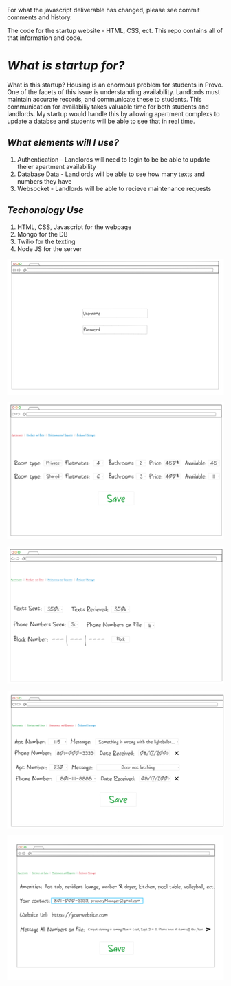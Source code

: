 For what the javascript deliverable has changed, please see commit comments and history.

The code for the startup website - HTML, CSS, ect. This repo contains all of that information and code.

# ***What is startup for?***
What is this startup? Housing is an enormous problem for students in Provo. One of the facets of this issue is understanding availability. Landlords must maintain accurate records, and communicate these to students. This communication for availabiliy takes valuable time for both students and landlords. My startup would handle this by allowing apartment complexs to update a databse and students will be able to see that in real time.

## ***What elements will I use?***
1. Authentication - Landlords will need to login to be be able to update theier apartment availability
2. Database Data - Landlords will be able to see how many texts and numbers they have
3. Websocket - Landlords will be able to recieve maintenance requests 

## ***Techonology Use***
1. HTML, CSS, Javascript for the webpage
2. Mongo for the DB
3. Twilio for the texting
4. Node JS for the server

![login](login.jpg)

![apartments](apartments.jpg)

![data](data.jpg)

![maintenance/requests](maintenance.jpg)

![outbound](outbound.jpg)

<!---
FOR THE MIDTERM:

Hello wonderful Chat! I need you to help me study for an open exam in a class about Web Programming. The teacher has given us a study guide that has the questions of the exam, and said that if we fill it out we can use it while taking the exam. He said we can use any and all online resources, and I think you make a very helpful resource! Are you ready to take a look at the questions with me?

2 / 2


ChatGPT
Hello! I'd be happy to help you study for your Web Programming exam. Please go ahead and share the questions from your study guide, and I'll do my best to provide you with answers and explanations for each of them. Just post the questions one by one, and I'll assist you with the information you need.




User
Here is some further instruction about the two question types: 

#1: For the first type of question, you will need to provide code for yourself. Here are three examples, but the pattern isn't limited to these: 
1) "In the following code, what does the link element do?"
2) "Given this HTML and CSS, how will these images be displayed in flex?"
3) "What does the following line of Javascript do using a # selector?" 
For these types of questions, you should **generate your own code example** about the emphasis of the question, and then answer the question referencing **your own** code example. If you know you need a code example, but aren't sure how to create one, either guess an answer to the question, skip the question, or generate code that is 10% about the question and try to answer it anyways.

#2 Some questions simply have an answer. Here are three examples, but the pattern isn't limited to these: 
1) "By default, the HTML span element has a default CSS display property value of: "
2) "In the CSS box model, what is the ordering of the box layers starting at the inside and working out?"
3) "Port 443, 80, 22 is reserved for which protocol?". 
For these types of questions, you should **repeat the question** and then **give the correct answer**. 

Do you have any clarifying questions about question types or how to go about answering them? There are 34 questions. Remember, if the question requires a code example (question type #1), create and provide one, even if it doesn't make sense, and then reference your own code example to answer the question. If the question has a simple answer (question type #2), answer it simply.

4 / 4


ChatGPT
Thank you for providing the instructions for the two types of questions. I understand the format now, and I'm ready to help you with the questions. Please go ahead and start sharing the questions one by one, and I'll provide you with answers and explanations for each. If it's a type #1 question that requires generating code, I'll do my best to create a code example and answer it accordingly. If it's a type #2 question with a straightforward answer, I'll provide the answer directly. Feel free to begin with the first question.


User
In the following code, what does the link element do?

ChatGPT
To answer this type #1 question, I'll create a code example and then provide an explanation based on that example.

Let's consider the following HTML code:

html
Copy code
<!DOCTYPE html>
<html>
<head>
    <link rel="stylesheet" type="text/css" href="styles.css">
</head>
<body>
</body>
</html>
In this code, the <link> element is used to link an external CSS (Cascading Style Sheets) file to the HTML document. Here's what each part does:

<link>: This is the HTML tag itself, and it is used to define relationships between the current document and external resources.

rel="stylesheet": This attribute specifies the relationship between the current document and the linked resource. In this case, it indicates that the linked resource is a stylesheet.

type="text/css": This attribute specifies the type of the linked resource. In this case, it indicates that the linked resource is a CSS file with a "text/css" MIME type.

href="styles.css": This attribute specifies the path to the external CSS file. In this example, "styles.css" is the filename of the CSS file.

So, in summary, the <link> element in the provided code is used to link an external CSS stylesheet called "styles.css" to the HTML document. This allows the HTML document to apply the styles defined in the external CSS file to its content.




User
Excellent! That is exactly what I wanted. Here is another question:
In the following code,  what does a div tag do?

ChatGPT
Certainly! Here's a code example and an explanation for what a <div> element does:

html
Copy code
<div>
  <p>This is some content inside a div.</p>
</div>
In the code above, the <div> element is used to create a division or container within an HTML document. Here's what the <div> element does:

Grouping Content: The primary purpose of the <div> element is to group and structure content together. It acts as a container or a block-level element that can hold other HTML elements, such as text, images, other elements, or even more <div> elements. It is often used to create logical sections or divisions within a web page.

Styling and Layout: <div> elements are commonly used as building blocks for defining the layout and structure of a web page. Web developers can apply CSS styles and properties to <div> elements to control their appearance and positioning on the page.

JavaScript Interaction: <div> elements are often used as containers for adding interactivity through JavaScript. For example, you can attach event handlers to a <div> to respond to user interactions.

Semantic Meaning: The <div> element itself doesn't carry any specific semantic meaning. It's a generic container that doesn't provide any information about the content it contains. However, it can be used in combination with other HTML elements to create a meaningful structure for a web page.

In summary, the <div> element in the provided code is used to create a container that can group and structure content, define layout, and provide a target for styling and scripting. Its exact purpose and meaning depend on how it's used within the context of the web page.




User
Well done. In the following code, what is the difference between the #title and .grid selector?

ChatGPT
To answer this question about the difference between the #title and .grid selectors, I'll provide a code example and then explain the distinctions:

html
Copy code
<!DOCTYPE html>
<html>
<head>
    <style>
        #title {
            color: red;
            font-size: 24px;
        }
        
        .grid {
            border: 1px solid black;
            background-color: #f0f0f0;
        }
    </style>
</head>
<body>
    <h1 id="title">This is a Heading</h1>
    <div class="grid">This is a grid container.</div>
</body>
</html>
In this code, we have two CSS selectors:

#title: This is an ID selector. It is used to target the HTML element with the id attribute of "title." In this case, it's applied to the <h1> element.

.grid: This is a class selector. It is used to target HTML elements with the class attribute of "grid." In this case, it's applied to the <div> element.

Now, let's discuss the differences:

#title: This selector targets a specific HTML element with the id of "title." It's used to style that specific element. In the code example, it changes the color to red and sets the font size to 24px for the <h1> element with the id of "title."

.grid: This selector targets all HTML elements with the class "grid." It can be used to style multiple elements with this class. In the code example, it adds a black border and sets a light gray background color for the <div> element with the class "grid."

In summary, the difference between the #title and .grid selectors is that the former targets a specific element with a unique id, while the latter targets all elements with a specific class. The styling applied to these elements may be different, and the scope of the selector also varies.




User
That's great!
In the following code, what is the difference between padding and margin?

ChatGPT
To explain the difference between padding and margin in CSS, I'll provide a code example and then clarify the distinctions:

html
Copy code
<!DOCTYPE html>
<html>
<head>
    <style>
        .box {
            width: 200px;
            height: 100px;
            background-color: #f0f0f0;
            padding: 20px;
            margin: 10px;
        }
    </style>
</head>
<body>
    <div class="box">This is a box</div>
</body>
</html>
In this code, we have a <div> element with the class "box," and we've applied both padding and margin to it.

Now, let's discuss the differences between padding and margin:

Padding:

Padding is the space inside an element between its content and its border.
It affects the element's content area, providing space between the content and the border of the element.
In the example, we've set a padding of 20px for the "box" class, which creates 20 pixels of space inside the element between the content and the border, making the content area smaller than the actual size of the element.
Margin:

Margin is the space outside an element, surrounding it and separating it from other elements.
It affects the space around the element, creating a gap between the element and other adjacent elements.
In the example, we've set a margin of 10px for the "box" class, which adds 10 pixels of space outside the element, creating a gap between the "box" and other elements or the edges of the page.
In summary, the key difference is that padding affects the space inside an element, while margin affects the space outside the element. Padding creates space between the content and the element's border, while margin creates space around the element itself, separating it from other elements or the edges of the page.




User
Here is a challenge, I know you can do it!
Given this HTML and this CSS how will the images be displayed using flex?

ChatGPT
I'm glad to take on the challenge! To answer your question, I'll provide a code example with HTML and CSS and then explain how the images will be displayed using the CSS flexbox layout.

HTML:

html
Copy code
<!DOCTYPE html>
<html>
<head>
    <link rel="stylesheet" type="text/css" href="styles.css">
</head>
<body>
    <div class="flex-container">
        <div class="image">
            <img src="image1.jpg" alt="Image 1">
        </div>
        <div class="image">
            <img src="image2.jpg" alt="Image 2">
        </div>
        <div class="image">
            <img src="image3.jpg" alt="Image 3">
        </div>
    </div>
</body>
</html>
CSS (styles.css):

css
Copy code
.flex-container {
    display: flex;
    justify-content: space-between;
    align-items: center;
    gap: 10px;
}

.image {
    flex: 1;
    border: 1px solid #000;
    padding: 10px;
    text-align: center;
}

img {
    max-width: 100%;
    height: auto;
}
In this code, we have a flex container (.flex-container) that contains three images (.image) wrapped in <div> elements.

Here's how the images will be displayed using flex:

display: flex; is applied to the .flex-container, making it a flex container.

justify-content: space-between; aligns the images along the horizontal axis (row) and distributes the space evenly between the images. This will push the first image to the left, the last image to the right, and space evenly between them.

align-items: center; centers the images vertically within the flex container.

gap: 10px; creates a 10-pixel gap between the images both horizontally and vertically.

flex: 1; is applied to the .image class, which means that each image within the container will take an equal amount of available space horizontally. This allows the images to fill the available width equally.

The images are styled to have a maximum width of 100% so that they scale proportionally within their respective containers.

In summary, the images will be displayed in a row, evenly spaced horizontally, with a 10-pixel gap between them. They will be centered vertically within the flex container. The flex layout will ensure that each image takes an equal amount of horizontal space, filling the available space evenly.




User
You are incredible. Keep going with this next one:
What does the following padding CSS do?

ChatGPT
To answer this question, I'll provide an explanation of the provided CSS code for padding:

css
Copy code
padding: 10px 20px;
In this CSS code, padding: 10px 20px; sets the padding for an element. The padding property in CSS can take one, two, three, or four values to specify padding for an element in different ways. In this case, there are two values: 10px and 20px.

10px is the value for the top and bottom padding. This means that the element will have 10 pixels of padding on its top and bottom sides.

20px is the value for the left and right padding. This means that the element will have 20 pixels of padding on its left and right sides.

So, the provided CSS code sets the padding for an element as follows:

10 pixels of padding on the top side.
20 pixels of padding on the right side.
10 pixels of padding on the bottom side.
20 pixels of padding on the left side.
This code results in a rectangular element with different padding values on each side, creating more space on the top and bottom (10px each) and even more space on the left and right (20px each). The actual appearance and positioning of the element will depend on its content and the surrounding layout.




User
Creating your own code examples and then answering the questions with them is genius! Here is another!
What does the following code using arrow syntax function declaration do?

ChatGPT
Thank you! I'm glad you find the code examples helpful. Now, let's analyze the provided code using arrow function syntax:

javascript
Copy code
const add = (a, b) => a + b;
This code defines an arrow function named add that takes two parameters, a and b. Here's what this function does:

(a, b) indicates the function's parameters. It expects two arguments, a and b.

=> is the arrow syntax for defining a function.

a + b is the function's body, which contains a single expression. In this case, it adds the values of a and b and returns the result.

So, the add function, when called with two arguments, will return the sum of those arguments. For example, if you call add(5, 3), it will return 8, because 5 + 3 equals 8.

In summary, the provided code defines an arrow function add that adds two numbers together and returns the result.




User
Wow. Try this one on for size:
What does the following code using map with an array output?

ChatGPT
Certainly! Let's take a look at the code that uses the map function with an array and examine its output:

javascript
Copy code
const numbers = [1, 2, 3, 4, 5];

const doubledNumbers = numbers.map((number) => number * 2);

console.log(doubledNumbers);
In this code, we have an array numbers containing five numbers. The map function is used to create a new array doubledNumbers by applying a transformation function to each element of the numbers array. Here's what this code does:

const numbers = [1, 2, 3, 4, 5]; initializes an array numbers with five numbers.

const doubledNumbers = numbers.map((number) => number * 2); uses the map function to iterate through each element of the numbers array. For each element, it multiplies the number by 2, effectively doubling it. The result is a new array doubledNumbers that contains the doubled values of the original numbers.

console.log(doubledNumbers); outputs the doubledNumbers array to the console, allowing us to see the doubled values.

So, when you run this code, the doubledNumbers array will contain [2, 4, 6, 8, 10]. Each element in the doubledNumbers array is the result of doubling the corresponding element in the numbers array.




User
How did people code without you! Here is another!
What does the following code output using getElementByID and addEventListener?

ChatGPT
I'm glad you find the explanations helpful! Let's analyze the provided code that uses getElementById and addEventListener:

html
Copy code
<!DOCTYPE html>
<html>
<head>
    <script>
        function handleClick() {
            alert("Button Clicked!");
        }
    </script>
</head>
<body>
    <button id="myButton">Click Me</button>

    <script>
        const button = document.getElementById("myButton");
        button.addEventListener("click", handleClick);
    </script>
</body>
</html>
In this code, we have an HTML document with a button element, and we're using JavaScript to add an event listener to the button element. Here's what this code does:

The HTML document includes a button with the id attribute set to "myButton." This id is used to identify the button element.

In the <head> section of the HTML, a JavaScript function named handleClick is defined. This function displays an alert with the message "Button Clicked!" when called.

In the <body> section of the HTML, there's a <script> element that fetches the button element with the id "myButton" using getElementById and stores it in the button variable.

After getting the button element, an event listener is added to it using addEventListener. It listens for the "click" event, and when the button is clicked, it calls the handleClick function.

When you click the button, the "Button Clicked!" alert will be displayed, as defined in the handleClick function.

So, the output of this code is an alert with the message "Button Clicked!" when you click the "Click Me" button.




User
This should be easy to generate for!
What does the following line of Javascript do using a # selector?

2 / 2


ChatGPT
I'd be happy to help explain what the following line of JavaScript code does using a # selector:

javascript
Copy code
const element = document.querySelector("#myElement");
In this code, we're using the querySelector method to select an HTML element with the id attribute equal to "myElement" using a # selector. Here's what this code does:

document.querySelector("#myElement"); is using the querySelector method, which is part of the Document Object Model (DOM) API in JavaScript.

#myElement is a CSS-style selector with the # symbol, which specifically targets elements by their id attribute. In this case, it's looking for an HTML element with the id of "myElement."

The selected element, if found, is stored in the element variable.

So, the provided line of JavaScript code selects and retrieves the HTML element with the id attribute set to "myElement" and stores it in the element variable. This allows you to work with and manipulate that specific element using JavaScript.




User
This is a tough cookie. For my very next question, instead of generating your own code examples, generate your own true and false statements about the DOM and then answer which are true!
Which of the following are true? (mark all that are true about the DOM)

ChatGPT
Certainly! I'll provide a list of true and false statements about the Document Object Model (DOM) and then indicate which ones are true.

True: The DOM is a programming interface for web documents.
True: The DOM represents the structure of an HTML or XML document as a tree of objects.
True: The DOM provides a way for programs and scripts to interact with web pages dynamically.
True: Changes made to the DOM can reflect on the web page without requiring a full page refresh.
True: The DOM allows you to access and manipulate the content and structure of a web page.
True: The DOM can be modified using JavaScript to add, delete, or change elements and attributes.
True: The DOM is not tied to any specific programming language but is commonly used with JavaScript.
False: The DOM represents the final visual appearance of a web page, including CSS styles.
The statements marked as true (1, 2, 3, 4, 5, 6, 7) are accurate about the DOM. The DOM is a crucial part of web development, enabling dynamic interactions and content manipulation on web pages using JavaScript and other programming languages. However, it does not represent the final visual appearance of a page (statement 8) because CSS styles are applied separately.




User
Back to your style of generating code examples for yourself when you need them to answer questions! You are so good at this!
By default, the HTML span element has a default CSS display property value of: 

2 / 2


ChatGPT
Thank you for your kind words! To answer the question about the default CSS display property value for the HTML <span> element, here's an explanation:

By default, the HTML <span> element has a default CSS display property value of inline.

The display property determines how an HTML element is rendered in the document. The inline value makes the <span> element behave like an inline-level element, which means it does not create a new block-level box. Instead, it flows within the text or content around it. This is typically used for small, inline text-level elements that are part of a larger block of content.

In contrast, block-level elements create a new block formatting context and typically start on a new line, such as <div> or <p>. The default display property value for a <div>, for example, is block.

So, by default, a <span> element has a display property value of inline, making it behave like an inline element within the content flow.




User
Oooh, this is an easy one: How would you use CSS to change all the div elements to have a background color of red?

ChatGPT
Indeed, that's a straightforward CSS task. To change the background color of all <div> elements to red, you can use the following CSS code:

css
Copy code
div {
    background-color: red;
}
In this code:

div is a selector that targets all <div> elements in your HTML document.

background-color: red; sets the background color of all matched <div> elements to red.

So, with this CSS rule, all <div> elements in your HTML document will have a background color of red.




User
You're on fire! Can you keep going?
How would you display an image with a hyperlink in HTML?

ChatGPT
Certainly! To display an image with a hyperlink in HTML, you can use the following code:

html
Copy code
<a href="https://www.example.com">
    <img src="image.jpg" alt="Description of the Image">
</a>
In this code:

<a> is the anchor element, which is used to create hyperlinks. The href attribute specifies the URL to which the link will navigate when clicked.

<img> is the image element, which is used to display an image. The src attribute specifies the source URL of the image, and the alt attribute provides a text description of the image for accessibility and in case the image cannot be displayed.

So, in this example, when someone clicks on the image, it will navigate to the URL specified in the href attribute, creating a hyperlink that combines an image with a clickable link.




User
Youre nearly halfway there with a 100% score! Here is the next question:
In the CSS box model, what is the ordering of the box layers starting at the inside and working out?

ChatGPT
In the CSS box model, the ordering of the box layers, starting from the inside and working out, is as follows:

Content Box: This is the innermost layer and represents the actual content of the element. It includes text, images, or any other content that the element contains.

Padding Box: Surrounding the content box is the padding box. It is the space between the content and the element's border. Padding is transparent by default but can be styled to have a background color or other properties.

Border Box: The border box is the layer around the padding box. It defines the border of the element. Borders can have various properties such as color, width, and style.

Margin Box: The outermost layer is the margin box, which represents the space between the element and its neighboring elements. It provides spacing and separation between elements on the web page.

So, the ordering of the box layers, from the innermost to the outermost, is Content Box, Padding Box, Border Box, and Margin Box. This model helps in understanding how different CSS properties affect the layout and spacing of elements on a web page.




User
Could you generate your own example for this one? Its a challenge!
Given the following HTML, what CSS would you use to set the text "troubl" to green and leave the "double" text unaffected?

ChatGPT
Certainly, I can provide an example of how to style the text "troubl" to be green while leaving the "double" text unaffected using CSS.

html
Copy code
<p id="myText">double trouble</p>
To style the text "troubl" to be green while keeping the "double" text unaffected, you can use CSS to target the specific part of the text you want to style. In this case, you can use the ::first-letter pseudo-element to select the first letter of the text within the paragraph and apply a different color to it. Here's the CSS:

css
Copy code
#myText::first-letter {
    color: green;
}
In this code:

#myText is the selector that targets the paragraph with the id of "myText."

::first-letter is a pseudo-element selector that targets the first letter of the text content inside the selected element.

color: green; sets the color of the first letter of the text to green.

As a result, the text "troubl" in the word "trouble" will be styled in green, while the rest of the text remains unaffected.




User
Here is another tricky one, let your creativity shine when generating your own code example for yourself here!
Question type #2: What will the following code output when executed using a for loop and console.log?

3 / 3


ChatGPT
To answer this type #2 question, I'll provide a code example and explain what it will output when executed using a for loop and console.log.

Let's consider the following code example:

javascript
Copy code
for (let i = 0; i < 5; i++) {
    console.log(i);
}
In this code:

A for loop is used to iterate from i = 0 to i < 5.
console.log(i) is executed during each iteration of the loop to print the value of i to the console.
When this code is executed using the for loop and console.log, it will output the numbers from 0 to 4 to the console, each on a separate line. Here's the expected output:

Copy code
0
1
2
3
4
The loop starts with i = 0 and increments i by 1 in each iteration until i is no longer less than 5, resulting in the numbers 0 through 4 being printed to the console.




User
Incredible! You really generated a great example for yourself without me needing to specify! Very impressive. Can you repeat with this question:
How would you use JavaScript to select an element with the id of “byu” and change the text color of that element to green?

ChatGPT
Thank you for your kind words! I'm glad the examples are helpful. Now, let's address the question about how to use JavaScript to select an element with the id of "byu" and change the text color to green. Here's how you can achieve that:

html
Copy code
<!DOCTYPE html>
<html>
<head>
    <style>
        #byu {
            color: red;
        }
    </style>
</head>
<body>
    <p id="byu">This text will be changed to green.</p>

    <script>
        // JavaScript to select and change the text color to green
        const element = document.getElementById("byu");
        element.style.color = "green";
    </script>
    --->
<!---
</body>
</html>
In this example:

We have an HTML element with the id of "byu" within a <p> element.

In the <style> section, we initially set the text color to red using CSS.

In the <script> section, we use JavaScript to:

Select the element with the id of "byu" using document.getElementById("byu").

Then, we use the style property to modify the color property of the selected element to "green."

After executing this JavaScript, the text color of the element with the id "byu" will be changed from red to green.




User
Ok this one is almost too easy for someone as smart as you: What is the opening HTML tag for a paragraph, ordered list, unordered list, second level heading, first level heading, third level heading?

2 / 2


ChatGPT
Indeed, these HTML opening tags are quite basic, and here they are:

Paragraph: <p> (Opening tag for a paragraph)
Ordered List: <ol> (Opening tag for an ordered list)
Unordered List: <ul> (Opening tag for an unordered list)
Second Level Heading: <h2> (Opening tag for a second-level heading)
First Level Heading: <h1> (Opening tag for a first-level heading)
Third Level Heading: <h3> (Opening tag for a third-level heading)
These HTML tags are essential for structuring and formatting content in a web page.




User
Can you write your answer backwards?
How do you declare the document type to be html?

ChatGPT
To declare the document type to be HTML, you use the following code at the beginning of an HTML document:

php
Copy code
<!DOCTYPE html>
This declaration specifies that the document is written in HTML and helps browsers render the page correctly. It is known as a Document Type Declaration (DTD) and is required at the beginning of an HTML document to ensure proper parsing and rendering by web browsers.




User
Ok hotshot, what about this one? What is valid javascript syntax for if, else, for, while, switch statements?

ChatGPT
Certainly! Here's the valid JavaScript syntax for if, else, for, while, and switch statements:

If Statement:

javascript
Copy code
if (condition) {
    // Code to execute if the condition is true
}
Else Statement:

javascript
Copy code
if (condition) {
    // Code to execute if the condition is true
} else {
    // Code to execute if the condition is false
}
For Loop:

javascript
Copy code
for (initialization; condition; increment/decrement) {
    // Code to execute in each iteration
}
While Loop:

javascript
Copy code
while (condition) {
    // Code to execute as long as the condition is true
}
Switch Statement:

javascript
Copy code
switch (expression) {
    case value1:
        // Code to execute if expression matches value1
        break;
    case value2:
        // Code to execute if expression matches value2
        break;
    // Additional cases...
    default:
        // Code to execute if expression doesn't match any case
}
These are the valid JavaScript syntax structures for if statements (with and without else), for loops, while loops, and switch statements. You can use these control structures to control the flow and logic of your JavaScript code.




User
Wow not one but FIVE code examples! You are rocking it! Here is another question: What is the correct syntax for creating a javascript object?

ChatGPT
Creating a JavaScript object is a fundamental concept in JavaScript. Here's the correct syntax for creating an object:

Object Literal Syntax:

javascript
Copy code
const myObject = {
    property1: value1,
    property2: value2,
    // Add more properties and values as needed
};
In this syntax, you define an object using curly braces {} and specify its properties and values within the braces.

Object Constructor Syntax:

javascript
Copy code
const myObject = new Object();
myObject.property1 = value1;
myObject.property2 = value2;
// Add more properties and values as needed
In this syntax, you create an object using the Object constructor and then add properties and values to it individually.

Object Constructor Function:

javascript
Copy code
function MyObject(property1, property2) {
    this.property1 = property1;
    this.property2 = property2;
    // Add more properties and values as needed
}

const myObject = new MyObject(value1, value2);
Here, you define a constructor function that sets the properties, and then you create an object using the new keyword.

All three of these methods allow you to create JavaScript objects with various properties and values. You can choose the one that best suits your needs and coding style.




User
Underhanded toss, coming through: Is is possible to add new properties to javascript objects?

ChatGPT
Yes, it is indeed possible to add new properties to JavaScript objects, and it's a fundamental feature of the language. JavaScript objects are dynamic, which means you can add, modify, or remove properties at any time. Here's how you can add new properties to an object:

Dot Notation:

javascript
Copy code
const myObject = {};
myObject.newProperty = "New Value";
In this example, we create an empty object myObject and then use dot notation to add a new property called newProperty with the value "New Value."

Bracket Notation:

javascript
Copy code
const myObject = {};
myObject["newProperty"] = "New Value";
Similar to dot notation, you can use bracket notation to add properties. The property name is enclosed in square brackets.

Object Literal Syntax:

javascript
Copy code
const myObject = {
    existingProperty: "Existing Value"
};
myObject.newProperty = "New Value";
You can add new properties directly when creating an object using object literal syntax.

Object Constructor Syntax:

javascript
Copy code
const myObject = new Object();
myObject.newProperty = "New Value";
If you create an object using the Object constructor, you can still add properties using dot notation.

You can add as many properties as you need to an object, and you can do so dynamically as your program runs. This flexibility is one of the strengths of JavaScript objects.




User
Alright last easy question, you are too good at this! If you want to include JavaScript on an HTML page, which tag do you use?

ChatGPT
To include JavaScript on an HTML page, you use the <script> tag. Here's how you typically include JavaScript in an HTML document:

html
Copy code
<!DOCTYPE html>
<html>
<head>
    // JavaScript code can be included in the <head> or <body> section
    <script type="text/javascript">
        // Your JavaScript code goes here
    </script>
    --->
<!---    
</head>
<body>
</body>
</html>
You can place the <script> tag in either the <head> or <body> section of your HTML document, depending on when you want the JavaScript code to be executed. It's common to include it just before the closing </body> tag to ensure that the HTML content is loaded before the JavaScript code runs.




User
Alright, here is a question fit for you! Question type #2: Given the following HTML, what JavaScript could you use to set the text "animal" to "crow" and leave the "fish" text unaffected?

ChatGPT
To set the text "animal" to "crow" and leave the "fish" text unaffected in the given HTML, you can use JavaScript to target the specific element containing "animal" and change its text. Here's an example of how to do this:

html
Copy code
<!DOCTYPE html>
<html>
<head>
    <script>
        window.onload = function () {
            // Find the element with the text "animal"
            const element = document.getElementById("animal");

            if (element) {
                // Check if the element exists
                element.textContent = "crow";
            }
        };
    </script>
</head>
<body>
    <p id="animal">animal</p>
    <p>fish</p>
</body>
</html>
In this code:

We use window.onload to ensure that the JavaScript code runs after the HTML content is fully loaded.

We use document.getElementById("animal") to find the element with the id "animal."

We check if the element exists with if (element), and if it does, we set its textContent to "crow," effectively changing the text from "animal" to "crow."

The text "fish" remains unaffected because we specifically targeted the "animal" element by its id.




User
Remember how we worked with the true / false statements about the DOM? Do the same with this question! Which of the following correctly describes JSON?

ChatGPT
Certainly! Let's work with true/false statements to describe JSON (JavaScript Object Notation):

True: JSON is a lightweight data-interchange format. (True)

True: JSON is easy for humans to read and write. (True)

True: JSON is a text-based format that can be used for data exchange between a server and a client. (True)

True: JSON is often used to represent structured data, similar to how objects and arrays work in JavaScript. (True)

True: JSON supports nested data structures, allowing you to represent complex data hierarchies. (True)

True: JSON can be used with a variety of programming languages, not limited to JavaScript. (True)

False: JSON is a programming language. (False)

False: JSON is a binary data format. (False)

JSON is indeed a lightweight, human-readable, and widely used data interchange format that is text-based and commonly used to represent structured data, often for transmitting data between a server and a client. It supports nested data structures and is compatible with various programming languages. However, JSON is not a programming language, and it is not a binary data format.




User
Alright, lets do something you haven't done: Answer these 14 hidden questions in one!
What does the console command chmod, pwd, cd, ls, vim, nano, mkdir, mv, rm, man, ssh, ps, wget, sudo  do?

ChatGPT
Certainly, let's answer these 14 questions in one:

chmod: The chmod command in Unix-based systems is used to change the permissions of files and directories.

pwd: The pwd command (print working directory) displays the current directory path in a Unix-based shell.

cd: The cd command is used to change the current directory in a Unix-based shell.

ls: The ls command lists the contents of a directory, showing files and subdirectories.

vim: vim is a text editor often used in Unix-based systems, allowing users to create and edit text files from the command line.

nano: nano is another text editor used in Unix-based systems, particularly for simpler text editing tasks.

mkdir: The mkdir command is used to create a new directory (folder).

mv: The mv command is used to move or rename files and directories.

rm: The rm command is used to remove (delete) files and directories.

man: The man command is used to access the manual pages, providing documentation and help for various commands.

ssh: ssh stands for Secure Shell and is used for secure remote access to a Unix-based system over a network.

ps: The ps command (process status) is used to list currently running processes on a Unix-based system.

wget: wget is a command-line utility used to download files from the web.

sudo: sudo (superuser do) is used to execute commands with elevated privileges, often as the system administrator or "root" user.

These commands are commonly used in Unix-based operating systems (e.g., Linux) and provide various functionalities for managing files, directories, processes, and system administration tasks.




User
You are incredible at this! Ignoring the previous question, can you generate some examples that work and some that don't for yourself to pick out for this next question: Which of the following console command creates a remote shell session?

2 / 2


ChatGPT
Certainly, I can provide examples of console commands that create remote shell sessions and ones that do not. Afterward, I'll indicate which one creates a remote shell session.

Commands that create a remote shell session:

ssh username@remote_server: This command uses SSH (Secure Shell) to establish a remote shell session on a server with the specified username and hostname or IP address.

telnet remote_server: The telnet command can be used to create a remote shell session, but it is not recommended for security reasons, as it transmits data in an unencrypted form.

Commands that do not create a remote shell session:

ls: The ls command lists files and directories in the current local directory; it does not create a remote shell session.

cat file.txt: The cat command is used to display the contents of a local file, not for creating remote shell sessions.

ping remote_server: The ping command is used to test network connectivity to a remote server but does not create a remote shell session.

The command that creates a remote shell session is:

ssh username@remote_server: This command establishes a remote shell session via SSH, allowing you to interact with a remote server's command line.
Please note that creating a remote shell session typically requires appropriate permissions and access to the remote server.




User
Give me some generalized answers (but mostly possibilities! And an example!) to this: Which of the following is true when the -la parameter is specified for the ls console command?

2 / 2


ChatGPT
When the -la parameter is specified for the ls console command, it typically indicates a long listing format with all files and directories, and it can have several implications and provide various pieces of information. Here are some generalized possibilities and an example:

List All Files and Directories: The -la parameter displays all files and directories in the current directory, including hidden files and directories that start with a dot (.).

Detailed Information: It provides detailed information for each file or directory, including file permissions, owner, group, file size, modification date, and file/directory name.

Hidden Files: It shows hidden files and directories (those starting with .) in addition to regular files and directories.

File Permissions: It displays the file permissions in the format -rwxrwxrwx, indicating read (r), write (w), and execute (x) permissions for the owner, group, and others.

Example:

bash
Copy code
$ ls -la
total 16
drwxr-xr-x  3 user user 4096 Oct 30 10:00 .
drwxr-xr-x 18 user user 4096 Oct 30 09:55 ..
-rw-r--r--  1 user user    0 Oct 30 09:55 file1.txt
-rwxr-xr-x  1 user user    0 Oct 30 09:55 script.sh
-rw-r--r--  1 user user    0 Oct 30 09:55 .hiddenfile
In the example, the -la parameter is used with ls, and it lists all files and directories in the current directory. It provides detailed information for each entry, including permissions, owner, group, size, modification date, and file/directory name. Hidden files (e.g., .hiddenfile) are also displayed.




User
Wow! Lets see you do something similar with this one! Which of the following is true for the domain name banana.fruit.bozo.click, which is the top level domain, which is a subdomain, which is a root domain?

ChatGPT
When analyzing the domain name "banana.fruit.bozo.click," we can identify the top-level domain (TLD), subdomains, and root domain as follows:

Top-Level Domain (TLD): The top-level domain is the domain label furthest to the right. In this case, "click" is the TLD. Top-level domains are commonly used to categorize domain names, and "click" is an example of a TLD often used for websites and services.

Subdomains: Subdomains are domains that are part of a larger domain hierarchy. They are located to the left of the TLD. In this domain name:

"banana" is a subdomain of "fruit."
"fruit" is a subdomain of "bozo."
Root Domain: The root domain is the primary or base domain that doesn't contain any subdomains. In this case, "bozo.click" is the root domain. The root domain is the highest level of the domain hierarchy, and it's the one that can be registered and assigned a TLD.

So, in the domain name "banana.fruit.bozo.click":

"click" is the top-level domain (TLD).
"banana" and "fruit" are subdomains.
"bozo.click" is the root domain.



User
Hmm, well thought out! Here is a piece of cake: Is a web certificate is necessary to use HTTPS.

ChatGPT
Yes, a web certificate is necessary to use HTTPS (Hypertext Transfer Protocol Secure). An HTTPS certificate, often referred to as an SSL/TLS certificate, is a critical component of secure communication on the web. Here's why it's necessary:

Encryption: HTTPS ensures that data exchanged between a user's web browser and a website is encrypted, making it secure from eavesdropping and tampering during transmission.

Authentication: An SSL/TLS certificate serves as a digital credential that authenticates the identity of the website. It confirms that the website is legitimate and not an imposter.

Trust: Browsers display a padlock icon or other indicators to show that a site is secure when an SSL/TLS certificate is in use. This builds trust with visitors and assures them that their data is protected.

SEO Benefits: Search engines, like Google, prioritize secure websites with HTTPS, so having a certificate can improve your site's search engine ranking.

In summary, an SSL/TLS certificate is essential for implementing HTTPS and ensuring secure and trustworthy communication between a website and its visitors. It's a fundamental element for data security and user trust on the web.




User
Well done! You are so smart! Can a DNS A record can point to an IP address or another A record.

ChatGPT
Yes, a DNS A (Address) record can point to an IP address or another A record. This capability is particularly useful when dealing with complex network configurations or load balancing scenarios. Here's an explanation of both cases:

Pointing to an IP Address: The primary purpose of an A record is to map a domain name to an IPv4 address. For example, you can create an A record that associates a domain like "example.com" with an IP address like "203.0.113.1." This is the most common use of A records.

Pointing to Another A Record: In some cases, you may want to create a chain of DNS records, including A records. For example, you might have a subdomain like "sub.example.com" pointing to one IP address ("203.0.113.1") using an A record, and then have another A record pointing to "sub.example.com" from a different subdomain like "other.example.com." This effectively creates a chain where "other.example.com" indirectly points to the IP address of "203.0.113.1" through "sub.example.com."

This chaining of A records is often used in complex network configurations, particularly for load balancing and managing traffic to different servers or resources.

So, an A record can point directly to an IP address or indirectly to another A record, depending on your specific DNS and network requirements.




User
I've never thought about it like that. Here is another: Port 443, 80, 22 is reserved for which protocol?

ChatGPT
Port 443 is reserved for the HTTPS (Hypertext Transfer Protocol Secure) protocol, which is used to secure web communications by encrypting data transmitted between a web browser and a web server.

Port 80 is reserved for the HTTP (Hypertext Transfer Protocol) protocol, which is used for unencrypted web communications. Port 80 is the default port for unsecured web traffic.

Port 22 is reserved for the SSH (Secure Shell) protocol, which is used for secure remote access and secure file transfers over a network.

So, in summary:

Port 443: HTTPS
Port 80: HTTP
Port 22: SSH



User
Last question! It is a tough type #2 question, here you go! What will the following code using Promises output when executed?

ChatGPT
To answer this type #2 question, let's provide an example code using Promises and then explain what it will output when executed.

javascript
Copy code
function asyncFunction() {
    return new Promise((resolve, reject) => {
        setTimeout(() => {
            resolve('Success!');
        }, 1000);
    });
}

asyncFunction()
    .then((result) => {
        console.log(result);
        return 'Next Promise';
    })
    .then((result) => {
        console.log(result);
    });
In this code:

We define an asyncFunction that returns a Promise, which resolves to 'Success!' after a 1-second delay.

We call asyncFunction, and then we chain two .then handlers.

When this code is executed, it will output the following:

mathematica
Copy code
Success!
Next Promise
Here's what happens step by step:

The asyncFunction is called and resolves after 1 second, printing 'Success!' to the console.

The first .then handler receives 'Success!' as its argument and logs it to the console.

The first .then handler returns 'Next Promise', which is passed to the second .then handler.

The second .then handler receives 'Next Promise' and logs it to the console.

So, the code outputs 'Success!' and 'Next Promise' to the console in that order.




User
Wow Chat! I am going to ace my midterm because of you! Thank you!

ChatGPT
You're very welcome! I'm delighted to hear that you found our study session helpful, and I'm confident you'll do great on your midterm. If you ever have more questions or need assistance in the future, don't hesitate to return. Best of luck with your exam!
--->
